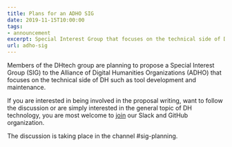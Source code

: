 ```yaml
---
title: Plans for an ADHO SIG
date: 2019-11-15T10:00:00
tags:
- announcement
excerpt: Special Interest Group that focuses on the technical side of DH such as tool development and maintenance.
url: adho-sig
---
```


Members of the DHtech group are planning to propose a Special Interest Group (SIG) to the Alliance of Digital Humanities Organizations (ADHO) that focuses on the technical side of DH such as tool development and maintenance.


If you are interested in being involved in the proposal writing, want to follow the discussion or are simply interested in the general topic of DH technology,
you are most welcome to [join](https://dh-tech.github.io/join/) our Slack and GitHub organization.

The discussion is taking place in the channel #sig-planning.
